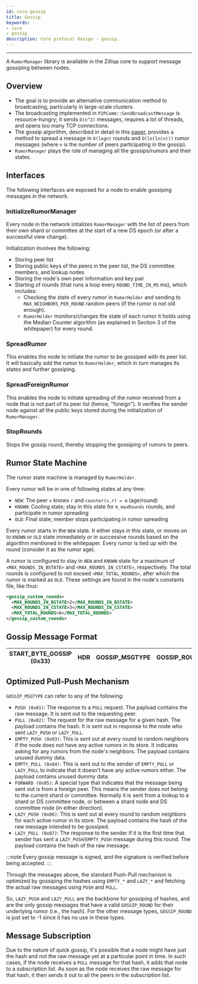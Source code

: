 ```yaml
---
id: core-gossip
title: Gossip
keywords: 
- core 
- gossip
description: Core protocol design - gossip.
---
```


---
A `RumorManager` library is available in the Zilliqa core to support message gossiping between nodes.

## Overview

- The goal is to provide an alternative communication method to broadcasting, particularly in large-scale clusters.
- The broadcasting implemented in `P2PComm::SendBroadcastMessage` is resource-hungry; it sends `O(n^2)` messages, requires a lot of threads, and opens too many TCP connections.
- The gossip algorithm, described in detail in this [paper](https://zoo.cs.yale.edu/classes/cs426/2013/bib/karp00randomized.pdf), provides a method to spread a message in `O(logn)` rounds and `O(ln(ln(n)))` rumor messages (where `n` is the number of peers participating in the gossip).
- `RumorManager` plays the role of managing all the gossips/rumors and their states.

## Interfaces

The following interfaces are exposed for a node to enable gossiping messages in the network.

### InitializeRumorManager

Every node in the network intializes `RumorManager` with the list of peers from their own shard or committee at the start of a new DS epoch (or after a successful view change).

Initialization involves the following:

- Storing peer list
- Storing public keys of the peers in the peer list, the DS committee members, and lookup nodes
- Storing the node's own peer information and key pair
- Starting of rounds (that runs a loop every `ROUND_TIME_IN_MS` ms), which includes:
  - Checking the state of every rumor in `RumorHolder` and sending to `MAX_NEIGHBORS_PER_ROUND` random peers (if the rumor is not old enough).
  - `RumorHolder` monitors/changes the state of each rumor it holds using the Median Counter algorithm (as explained in Section 3 of the whitepaper) for every round.

### SpreadRumor

This enables the node to initiate the rumor to be gossiped with its peer list. It will basically add the rumor to `RumorHolder`, which in turn manages its states and further gossiping.

### SpreadForeignRumor

This enables the node to initiate spreading of the rumor received from a node that is not part of its peer list (hence, "foreign"). It verifies the sender node against all the public keys stored during the initialization of `RumorManager`.

### StopRounds

Stops the gossip round, thereby stopping the gossiping of rumors to peers.
  
## Rumor State Machine

The rumor state machine is managed by `RumorHolder`.

Every rumor will be in one of following states at any time:

- `NEW`: The peer `v` knows `r` and `counter(v,r) = m` (age/round)
- `KNOWN`: Cooling state; stay in this state for `m_maxRounds` rounds, and participate in rumor spreading
- `OLD`: Final state; member stops participating in rumor spreading

Every rumor starts in the `NEW` state. It either stays in this state, or moves on to `KNOWN` or `OLD` state immediately or in successive rounds based on the algorithm mentioned in the whitepaper. Every rumor is tied up with the round (consider it as the rumor age).

A rumor is configured to stay in `NEW` and `KNOWN` state for a maximum of `<MAX_ROUNDS_IN_BSTATE>` and `<MAX_ROUNDS_IN_CSTATE>`, respectively.
The total rounds is configured to not exceed `<MAX_TOTAL_ROUNDS>`, after which the rumor is marked as `OLD`. These settings are found in the node's constants file, like thus:

```xml
<gossip_custom_rounds>
  <MAX_ROUNDS_IN_BSTATE>2</MAX_ROUNDS_IN_BSTATE>
  <MAX_ROUNDS_IN_CSTATE>3</MAX_ROUNDS_IN_CSTATE>
  <MAX_TOTAL_ROUNDS>6</MAX_TOTAL_ROUNDS>
</gossip_custom_rounds>
```

## Gossip Message Format

| START_BYTE_GOSSIP (0x33) | HDR | GOSSIP_MSGTYPE | GOSSIP_ROUND | GOSSIP_SNDR_PORT | PUB_KEY_SIZE | SIGNATURE | Payload Message |
|--------------------------|-----|----------------|--------------|------------------|--------------|-----------|-----------------|

## Optimized Pull-Push Mechanism

`GOSSIP_MSGTYPE` can refer to any of the following:

- `PUSH (0x01)`: The response to a `PULL` request. The payload contains the raw message. It is sent out to the requesting peer.
- `PULL (0x02)`: The request for the raw message for a given hash. The payload contains the hash. It is sent out in response to the node who sent `LAZY_PUSH` or `LAZY_PULL`.
- `EMPTY_PUSH (0x03)`: This is sent out at every round to random neighbors if the node does not have any active rumors in its store. It indicates asking for any rumors from the node's neighbors. The payload contains unused dummy data.
- `EMPTY_PULL (0x04)`: This is sent out to the sender of `EMPTY_PULL` or `LAZY_PULL` to indicate that it doesn't have any active rumors either. The payload contains unused dummy data.
- `FORWARD (0x05)`: A special type that indicates that the message being sent out is from a foreign peer. This means the sender does not belong to the current shard or committee. Normally it is sent from a lookup to a shard or DS committee node, or between a shard node and DS committee node (in either direction).
- `LAZY_PUSH (0x06)`: This is sent out at every round to random neighbors for each active rumor in its store. The payload contains the hash of the raw message intended to be gossiped.
- `LAZY_PULL (0x07)`: The response to the sender if it is the first time that sender has sent a `LAZY_PUSH`/`EMPTY_PUSH` message during this round. The payload contains the hash of the raw message.

:::note
Every gossip message is signed, and the signature is verified before being accepted.
:::

Through the messages above, the standard Push-Pull mechanism is optimized by gossiping the hashes using `EMPTY_*` and `LAZY_*` and fetching the actual raw messages using `PUSH` and `PULL`.

So, `LAZY_PUSH` and `LAZY_PULL` are the backbone for gossiping of hashes, and are the only gossip messages that have a valid `GOSSIP_ROUND` for their underlying rumor (i.e., the hash). For the other message types, `GOSSIP_ROUND` is just set to -1 since it has no use in these types.

## Message Subscription

Due to the nature of quick gossip, it's possible that a node might have just the hash and not the raw message yet at a particular point in time. In such cases, if the node receives a `PULL` message for that hash, it adds that node to a subscription list. As soon as the node receives the raw message for that hash, it then sends it out to all the peers in the subscription list.